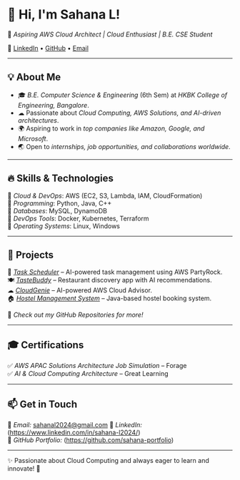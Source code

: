 # 👋 Hi, I'm Sahana L!  
🚀 *Aspiring AWS Cloud Architect | Cloud Enthusiast | B.E. CSE Student*  

🔗 [LinkedIn](www.linkedin.com/in/sahana-l2024) • [GitHub](https://github.com/sahana-portfolio) • [Email](mailto:sahanal2024@gmail.com)  

---

## 💡 About Me  
- 🎓 *B.E. Computer Science & Engineering* (6th Sem) at *HKBK College of Engineering, Bangalore*.  
- ☁ Passionate about *Cloud Computing, AWS Solutions, and AI-driven architectures*.  
- 🌍 Aspiring to work in *top companies like Amazon, Google, and Microsoft*.  
- 🌏 Open to *internships, job opportunities, and collaborations worldwide*.  

---

## 🔥 Skills & Technologies  
🔹 *Cloud & DevOps*: AWS (EC2, S3, Lambda, IAM, CloudFormation)  
🔹 *Programming*: Python, Java, C++  
🔹 *Databases*: MySQL, DynamoDB  
🔹 *DevOps Tools*: Docker, Kubernetes, Terraform  
🔹 *Operating Systems*: Linux, Windows  

---

## 📌 Projects  
🚀 *[Task Scheduler](https://github.com/sahana-portfolio/Task-scheduler)* – AI-powered task management using AWS PartyRock.  
🍽 *[TasteBuddy](https://github.com/sahana-portfolio/TasteBuddy)* – Restaurant discovery app with AI recommendations.  
☁ *[CloudGenie](https://github.com/sahana-portfolio/CloudGenie)* – AI-powered AWS Cloud Advisor.   
🏠 *[Hostel Management System](#)* – Java-based hostel booking system.  

📌 *Check out my GitHub Repositories for more!*  

---

## 🎓 Certifications  
✅ *AWS APAC Solutions Architecture Job Simulation* – Forage  
✅ *AI & Cloud Computing Architecture* – Great Learning  

---

## 📫 Get in Touch  
📧 *Email:* sahanal2024@gmail.com 
💼 *LinkedIn:* (https://www.linkedin.com/in/sahana-l2024/)  
📂 *GitHub Portfolio:* (https://github.com/sahana-portfolio)

---

✨ Passionate about Cloud Computing and always eager to learn and innovate! 🚀
